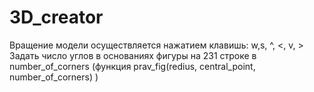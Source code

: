 # 3D_creator

Вращение модели осуществляется нажатием клавишь: w,s, ^, <, v, >
Задать число углов в основаниях фигуры на 231 строке в number_of_corners (функция prav_fig(redius, central_point, number_of_corners) )
